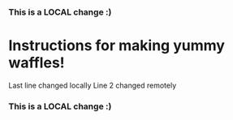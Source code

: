 ### This is a LOCAL change :)
# Instructions for making yummy waffles!
Last line changed locally 
Line 2 changed remotely 
### This is a LOCAL change :)